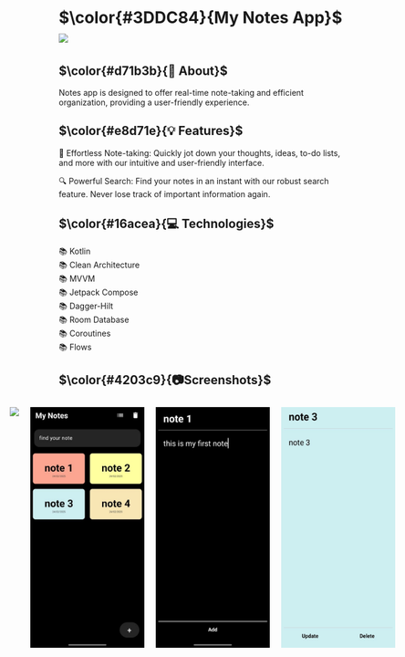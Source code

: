 # $\color{#3DDC84}{My Notes  App}$  <img height="40" src="https://user-images.githubusercontent.com/25181517/117269608-b7dcfb80-ae58-11eb-8e66-6cc8753553f0.png" />

## $\color{#d71b3b}{🚀 About}$

Notes app is designed to offer real-time note-taking and efficient organization, providing a user-friendly experience.


## $\color{#e8d71e}{💡 Features}$

📝 Effortless Note-taking: Quickly jot down your thoughts, ideas, to-do lists, and more with our intuitive and user-friendly interface.

🔍 Powerful Search: Find your notes in an instant with our robust search feature. Never lose track of important information again.


## $\color{#16acea}{💻 Technologies}$

📚 Kotlin
<br>
📚 Clean Architecture
<br>
📚 MVVM
<br>
📚 Jetpack Compose
<br>
📚 Dagger-Hilt
<br>
📚 Room Database
<br>
📚 Coroutines
<br>
📚 Flows


## $\color{#4203c9}{📷Screenshots}$
<div style="display: flex; justify-content: center;">
 <img src="https://github.com/abdelrahmanmohamed19/My-Notes/master/Screenshots/1.jpeg" width="200" hspace="10" vspace="10">
<img src="https://github.com/abdelrahmanmohamed19/My-Notes/blob/master/Screenshots/2.jpeg" width="200" hspace="10" vspace="10">
 <img src="https://github.com/abdelrahmanmohamed19/My-Notes/blob/master/Screenshots/3.jpeg" width="200" hspace="10" vspace="10">
 <img src="https://github.com/abdelrahmanmohamed19/My-Notes/blob/master/Screenshots/4.jpeg" width="200" hspace="10" vspace="10">
  </div>
